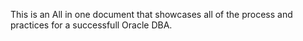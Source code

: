 This is an All in one document that showcases all of the process and practices for a successfull Oracle DBA. 
